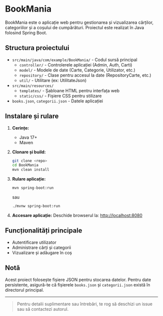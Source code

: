 # BookMania

BookMania este o aplicație web pentru gestionarea și vizualizarea cărților, categoriilor și a coșului de cumpărături. Proiectul este realizat în Java folosind Spring Boot.

## Structura proiectului

- `src/main/java/com/example/BookMania/` - Codul sursă principal
  - `controller/` - Controlerele aplicației (Admin, Auth, Carti)
  - `model/` - Modele de date (Carte, Categorie, Utilizator, etc.)
  - `repository/` - Clase pentru accesul la date (RepositoryCarte, etc.)
  - `util/` - Utilitare (ex: UtilitateJson)
- `src/main/resources/`
  - `templates/` - Șabloane HTML pentru interfața web
  - `static/css/` - Fișiere CSS pentru stilizare
- `books.json`, `categorii.json` - Datele aplicației

## Instalare și rulare

1. **Cerințe:**
   - Java 17+
   - Maven

2. **Clonare și build:**
   ```bash
   git clone <repo>
   cd BookMania
   mvn clean install
   ```

3. **Rulare aplicație:**
   ```bash
   mvn spring-boot:run
   ```
   sau
   ```bash
   ./mvnw spring-boot:run
   ```

4. **Accesare aplicație:**
   Deschide browserul la: [http://localhost:8080](http://localhost:8080)

## Funcționalități principale
- Autentificare utilizator
- Administrare cărți și categorii
- Vizualizare și adăugare în coș

## Notă
Acest proiect folosește fișiere JSON pentru stocarea datelor. Pentru date persistente, asigură-te că fișierele `books.json` și `categorii.json` există în directorul principal.

---

> Pentru detalii suplimentare sau întrebări, te rog să deschizi un issue sau să contactezi autorul. 